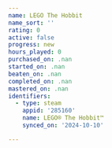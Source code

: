 ```yaml
---
name: LEGO The Hobbit
name_sort: ''
rating: 0
active: false
progress: new
hours_played: 0
purchased_on: .nan
started_on: .nan
beaten_on: .nan
completed_on: .nan
mastered_on: .nan
identifiers:
  - type: steam
    appid: '285160'
    name: LEGO® The Hobbit™
    synced_on: '2024-10-10'

---
```

